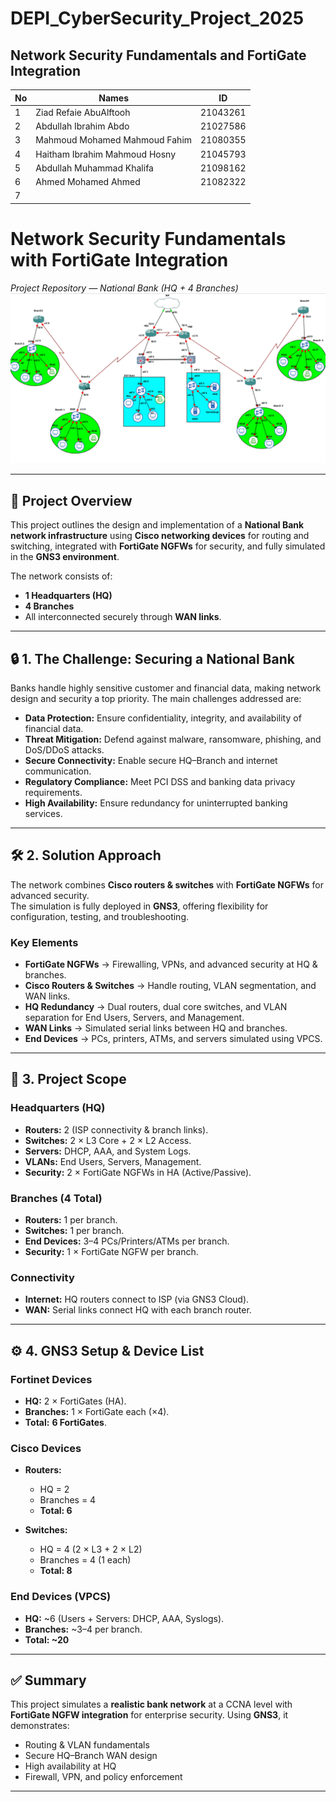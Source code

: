 # DEPI_CyberSecurity_Project_2025  
## Network Security Fundamentals and FortiGate Integration  

| No | Names                             | ID       |
|----|-----------------------------------|----------|
| 1  | Ziad Refaie AbuAlftooh            | 21043261 |
| 2  | Abdullah Ibrahim Abdo             | 21027586 |
| 3  | Mahmoud Mohamed Mahmoud Fahim     | 21080355 |
| 4  | Haitham Ibrahim Mahmoud Hosny     | 21045793 |
| 5  | Abdullah Muhammad Khalifa         | 21098162 |
| 6  | Ahmed Mohamed Ahmed               | 21082322 |
| 7  |                                   |          |


# Network Security Fundamentals with FortiGate Integration  
*Project Repository — National Bank (HQ + 4 Branches)*  
![Bank Network Topology](https://github.com/ZiadRefaie/DEPI_CyberSecurity_Project_2025/blob/3b919c2e81d75f5a1548245fd3e3ecf3f348bd97/Bank_Topology.png)

---

## 📌 Project Overview  
This project outlines the design and implementation of a **National Bank network infrastructure** using **Cisco networking devices** for routing and switching, integrated with **FortiGate NGFWs** for security, and fully simulated in the **GNS3 environment**.  

The network consists of:  
- **1 Headquarters (HQ)**  
- **4 Branches**  
- All interconnected securely through **WAN links**.  

---

## 🔒 1. The Challenge: Securing a National Bank  

Banks handle highly sensitive customer and financial data, making network design and security a top priority. The main challenges addressed are:  

- **Data Protection:** Ensure confidentiality, integrity, and availability of financial data.  
- **Threat Mitigation:** Defend against malware, ransomware, phishing, and DoS/DDoS attacks.  
- **Secure Connectivity:** Enable secure HQ–Branch and internet communication.  
- **Regulatory Compliance:** Meet PCI DSS and banking data privacy requirements.  
- **High Availability:** Ensure redundancy for uninterrupted banking services.  

---

## 🛠 2. Solution Approach  

The network combines **Cisco routers & switches** with **FortiGate NGFWs** for advanced security.  
The simulation is fully deployed in **GNS3**, offering flexibility for configuration, testing, and troubleshooting.  

### Key Elements  
- **FortiGate NGFWs** → Firewalling, VPNs, and advanced security at HQ & branches.  
- **Cisco Routers & Switches** → Handle routing, VLAN segmentation, and WAN links.  
- **HQ Redundancy** → Dual routers, dual core switches, and VLAN separation for End Users, Servers, and Management.  
- **WAN Links** → Simulated serial links between HQ and branches.  
- **End Devices** → PCs, printers, ATMs, and servers simulated using VPCS.  

---

## 📍 3. Project Scope  

### Headquarters (HQ)  
- **Routers:** 2 (ISP connectivity & branch links).  
- **Switches:** 2 × L3 Core + 2 × L2 Access.  
- **Servers:** DHCP, AAA, and System Logs.  
- **VLANs:** End Users, Servers, Management.  
- **Security:** 2 × FortiGate NGFWs in HA (Active/Passive).  

### Branches (4 Total)  
- **Routers:** 1 per branch.  
- **Switches:** 1 per branch.  
- **End Devices:** 3–4 PCs/Printers/ATMs per branch.  
- **Security:** 1 × FortiGate NGFW per branch.  

### Connectivity  
- **Internet:** HQ routers connect to ISP (via GNS3 Cloud).  
- **WAN:** Serial links connect HQ with each branch router.  

---

## ⚙️ 4. GNS3 Setup & Device List  

### Fortinet Devices  
- **HQ:** 2 × FortiGates (HA).  
- **Branches:** 1 × FortiGate each (×4).  
- **Total:** **6 FortiGates**.  

### Cisco Devices  
- **Routers:**  
  - HQ = 2  
  - Branches = 4  
  - **Total: 6**  

- **Switches:**  
  - HQ = 4 (2 × L3 + 2 × L2)  
  - Branches = 4 (1 each)  
  - **Total: 8**  

### End Devices (VPCS)  
- **HQ:** ~6 (Users + Servers: DHCP, AAA, Syslogs).  
- **Branches:** ~3–4 per branch.  
- **Total: ~20**  

---

## ✅ Summary  
This project simulates a **realistic bank network** at a CCNA level with **FortiGate NGFW integration** for enterprise security. Using **GNS3**, it demonstrates:  
- Routing & VLAN fundamentals  
- Secure HQ–Branch WAN design  
- High availability at HQ  
- Firewall, VPN, and policy enforcement  

---

